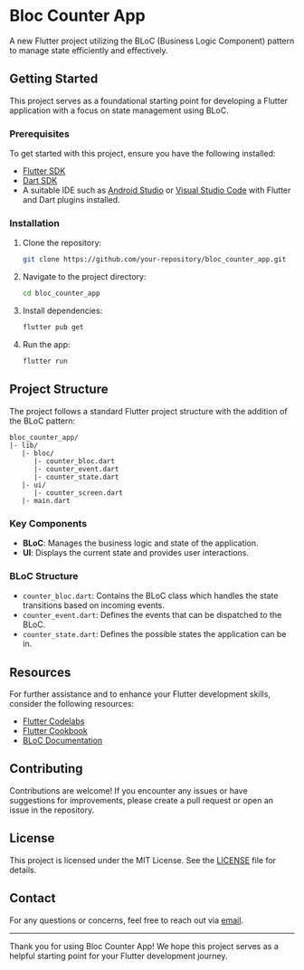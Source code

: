# Bloc Counter App

A new Flutter project utilizing the BLoC (Business Logic Component) pattern to manage state efficiently and effectively.

## Getting Started

This project serves as a foundational starting point for developing a Flutter application with a focus on state management using BLoC.

### Prerequisites

To get started with this project, ensure you have the following installed:

- [Flutter SDK](https://flutter.dev/docs/get-started/install)
- [Dart SDK](https://dart.dev/get-dart)
- A suitable IDE such as [Android Studio](https://developer.android.com/studio) or [Visual Studio Code](https://code.visualstudio.com/) with Flutter and Dart plugins installed.

### Installation

1. Clone the repository:
   ```bash
   git clone https://github.com/your-repository/bloc_counter_app.git
   ```

2. Navigate to the project directory:
   ```bash
   cd bloc_counter_app
   ```

3. Install dependencies:
   ```bash
   flutter pub get
   ```

4. Run the app:
   ```bash
   flutter run
   ```

## Project Structure

The project follows a standard Flutter project structure with the addition of the BLoC pattern:

```
bloc_counter_app/
|- lib/
   |- bloc/
      |- counter_bloc.dart
      |- counter_event.dart
      |- counter_state.dart
   |- ui/
      |- counter_screen.dart
   |- main.dart
```

### Key Components

- **BLoC**: Manages the business logic and state of the application.
- **UI**: Displays the current state and provides user interactions.

### BLoC Structure

- `counter_bloc.dart`: Contains the BLoC class which handles the state transitions based on incoming events.
- `counter_event.dart`: Defines the events that can be dispatched to the BLoC.
- `counter_state.dart`: Defines the possible states the application can be in.

## Resources

For further assistance and to enhance your Flutter development skills, consider the following resources:

- [Flutter Codelabs](https://docs.flutter.dev/get-started/codelab)
- [Flutter Cookbook](https://docs.flutter.dev/cookbook)
- [BLoC Documentation](https://bloclibrary.dev/#/)

## Contributing

Contributions are welcome! If you encounter any issues or have suggestions for improvements, please create a pull request or open an issue in the repository.

## License

This project is licensed under the MIT License. See the [LICENSE](LICENSE) file for details.

## Contact

For any questions or concerns, feel free to reach out via [email](mailto:your-email@example.com).

---

Thank you for using Bloc Counter App! We hope this project serves as a helpful starting point for your Flutter development journey.

